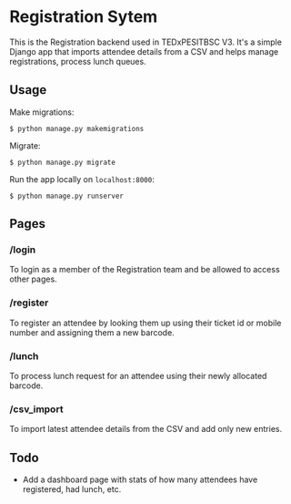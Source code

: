 Registration Sytem
=================

This is the Registration backend used in TEDxPESITBSC V3. It's a simple Django app that imports attendee details from a CSV and helps manage registrations, process lunch queues.

## Usage
Make migrations:
```shell
$ python manage.py makemigrations
```

Migrate:
```shell
$ python manage.py migrate
```

Run the app locally on `localhost:8000`:
```shell
$ python manage.py runserver
```

## Pages

### /login
To login as a member of the Registration team and be allowed to access other pages.

### /register
To register an attendee by looking them up using their ticket id or mobile number and assigning them a new barcode.

### /lunch
To process lunch request for an attendee using their newly allocated barcode.

### /csv_import
To import latest attendee details from the CSV and add only new entries.

## Todo
- Add a dashboard page with stats of how many attendees have registered, had lunch, etc.
